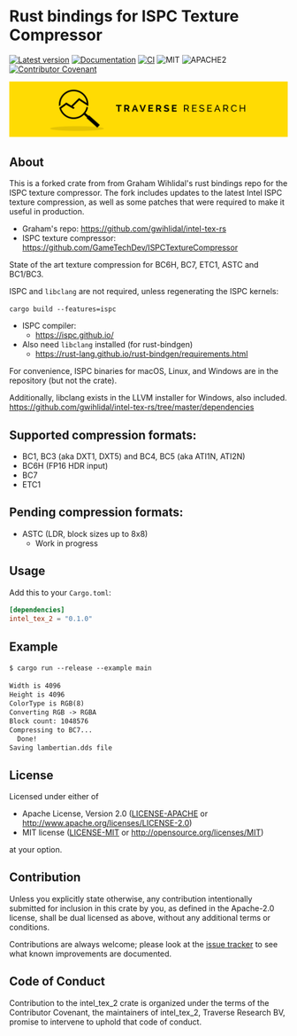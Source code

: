 # Rust bindings for ISPC Texture Compressor


[![Latest version](https://img.shields.io/crates/v/intel_tex_2.svg)](https://crates.io/crates/intel_tex_2)
[![Documentation](https://docs.rs/intel_tex_2/badge.svg)](https://docs.rs/intel_tex_2)
[![CI](https://github.com/Traverse-Research/intel-tex-rs-2/actions/workflows/build.yaml/badge.svg)](https://github.com/Traverse-Research/intel-tex-rs-2/actions/workflows/build.yaml)
![MIT](https://img.shields.io/badge/license-MIT-blue.svg)
![APACHE2](https://img.shields.io/badge/license-APACHE2-blue.svg)
[![Contributor Covenant](https://img.shields.io/badge/contributor%20covenant-v1.4%20adopted-ff69b4.svg)](../main/CODE_OF_CONDUCT.md)

[![Banner](banner.png)](https://traverseresearch.nl)

## About

This is a forked crate from from Graham Wihlidal's rust bindings repo for the ISPC texture compressor. The fork includes updates to the latest Intel ISPC texture compression, as well as some patches that were required to make it useful in production.

* Graham's repo: https://github.com/gwihlidal/intel-tex-rs
* ISPC texture compressor: https://github.com/GameTechDev/ISPCTextureCompressor

State of the art texture compression for BC6H, BC7, ETC1, ASTC and BC1/BC3.

ISPC and `libclang` are not required, unless regenerating the ISPC kernels:

```cargo build --features=ispc```

* ISPC compiler:
  * https://ispc.github.io/
* Also need `libclang` installed (for rust-bindgen)
  * https://rust-lang.github.io/rust-bindgen/requirements.html

For convenience, ISPC binaries for macOS, Linux, and Windows are in the repository (but not the crate).

Additionally, libclang exists in the LLVM installer for Windows, also included.
https://github.com/gwihlidal/intel-tex-rs/tree/master/dependencies

## Supported compression formats:

* BC1, BC3 (aka DXT1, DXT5) and BC4, BC5 (aka ATI1N, ATI2N)
* BC6H (FP16 HDR input)
* BC7
* ETC1

## Pending compression formats:

* ASTC (LDR, block sizes up to 8x8)
  * Work in progress

## Usage

Add this to your `Cargo.toml`:

```toml
[dependencies]
intel_tex_2 = "0.1.0"
```

## Example

```shell
$ cargo run --release --example main

Width is 4096
Height is 4096
ColorType is RGB(8)
Converting RGB -> RGBA
Block count: 1048576
Compressing to BC7...
  Done!
Saving lambertian.dds file
```

## License

Licensed under either of

 * Apache License, Version 2.0 ([LICENSE-APACHE](LICENSE-APACHE) or http://www.apache.org/licenses/LICENSE-2.0)
 * MIT license ([LICENSE-MIT](LICENSE-MIT) or http://opensource.org/licenses/MIT)

at your option.

## Contribution

Unless you explicitly state otherwise, any contribution intentionally submitted
for inclusion in this crate by you, as defined in the Apache-2.0 license, shall
be dual licensed as above, without any additional terms or conditions.

Contributions are always welcome; please look at the [issue tracker](https://github.com/Traverse-Research/intel-tex-rs-2/issues) to see what
known improvements are documented.

## Code of Conduct

Contribution to the intel_tex_2 crate is organized under the terms of the
Contributor Covenant, the maintainers of intel_tex_2, Traverse Research BV, promise to
intervene to uphold that code of conduct.
